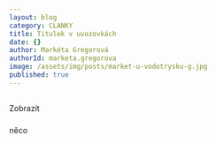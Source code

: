 ```yaml
---
layout: blog
category: CLANKY
title: Titulek v uvozovkách
date: {}
author: Markéta Gregorová
authorId: marketa.gregorova
image: /assets/img/posts/market-u-vodotrysku-g.jpg
published: true
---
```

##

Zobrazit 
###

něco
